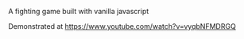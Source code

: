 A fighting game built with vanilla javascript

Demonstrated at https://www.youtube.com/watch?v=vyqbNFMDRGQ
